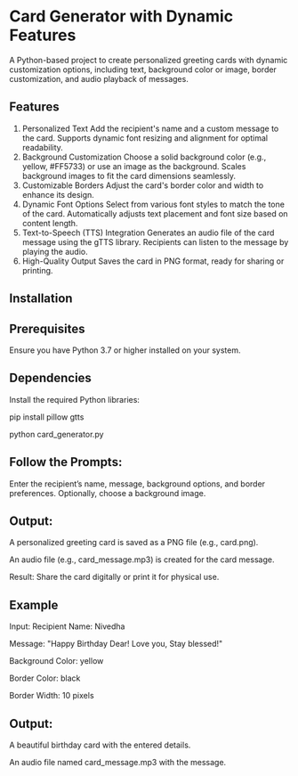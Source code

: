 # Card Generator with Dynamic Features
A Python-based project to create personalized greeting cards with dynamic customization options, including text, background color or image, border customization, and audio playback of messages.

## Features
1. Personalized Text
Add the recipient's name and a custom message to the card.
Supports dynamic font resizing and alignment for optimal readability.
2. Background Customization
Choose a solid background color (e.g., yellow, #FF5733) or use an image as the background.
Scales background images to fit the card dimensions seamlessly.
3. Customizable Borders
Adjust the card's border color and width to enhance its design.
4. Dynamic Font Options
Select from various font styles to match the tone of the card.
Automatically adjusts text placement and font size based on content length.
5. Text-to-Speech (TTS) Integration
Generates an audio file of the card message using the gTTS library.
Recipients can listen to the message by playing the audio.
6. High-Quality Output
Saves the card in PNG format, ready for sharing or printing.

## Installation
## Prerequisites
Ensure you have Python 3.7 or higher installed on your system.

## Dependencies
Install the required Python libraries:

pip install pillow gtts

python card_generator.py

## Follow the Prompts:

Enter the recipient’s name, message, background options, and border preferences.
Optionally, choose a background image.
## Output:

A personalized greeting card is saved as a PNG file (e.g., card.png).

An audio file (e.g., card_message.mp3) is created for the card message.

Result: Share the card digitally or print it for physical use.

## Example
Input:
Recipient Name: Nivedha

Message: "Happy Birthday Dear! Love you, Stay blessed!"

Background Color: yellow

Border Color: black

Border Width: 10 pixels
## Output:
A beautiful birthday card with the entered details.

An audio file named card_message.mp3 with the message.
